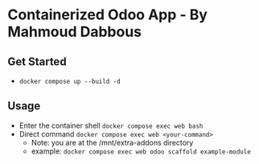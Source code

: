 # Containerized Odoo App - By Mahmoud Dabbous

## Get Started
  
- ``` docker compose up --build -d ```

## Usage

- Enter the container shell ``` docker compose exec web bash ```
- Direct command ``` docker compose exec web <your-command> ```
  - Note: you are at the /mnt/extra-addons directory
  - example: ``` docker compose exec web odoo scaffold example-module ```
